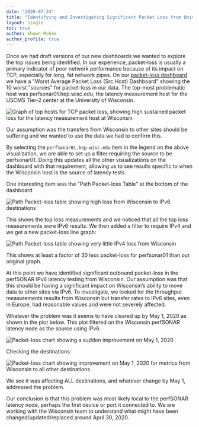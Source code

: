 ```yaml
---
date: "2020-07-24"
title: "Identifying and Investigating Significant Packet Loss from Univ. of Wisconsin"
layout: single
toc: true
author: Shawn McKee
author_profile: true
---
```


Once we had draft versions of our new dashboards we wanted to explore the top issues being identified. In our experience, packet-loss is usually a primary indicator of poor network performance because of its impact on TCP, especially for long, fat network pipes. On our [packet-loss dashboard](https://atlas-kibana.mwt2.org/s/networking/app/kibana#/dashboard/07a03a80-beda-11e9-96c8-d543436ab024?_g=(filters%3A!()%2CrefreshInterval%3A(pause%3A!t%2Cvalue%3A0)%2Ctime%3A(from%3Anow-1d%2Cto%3Anow))) we have a "Worst Average Packet Loss (Src Host) Dashboard" showing the 10 worst "sources" for packet-loss in our data. The top-most problematic host was perfsonar01.hep.wisc.edu, the latency measurement host for the USCMS Tier-2 center at the University of Wisconsin.  

![Graph of top hosts for TCP packet loss, showing high sustained packet loss for the latency measurement host at Wisconsin](image1.png)

Our assumption was the transfers from Wisconsin to other sites should be suffering and we wanted to use the data we had to confirm this.

By selecting the `perfsonar01.hep.wisc.edu` item in the legend on the above visualization, we are able to set up a filter requiring the source to be perfsonar01. Doing this updates all the other visualizations on the dashboard with that requirement, allowing us to see results specific to when the Wisconsin host is the source of latency tests.

One interesting item was the "Path Packet-loss Table" at the bottom of the dashboard

![Path Packet-loss table showing high loss from Wisconsin to IPv6 destinations](image2.png)

This shows the top loss measurements and we noticed that all the top loss measurements were IPv6 results. We then added a filter to require IPv4 and we get a new packet-loss line graph:

![Path Packet-loss table showing very little IPv4 loss from Wisconsin](image3.png)

This shows at least a factor of 30 less packet-loss for perfsonar01 than our original graph.

At this point we have identified significant outbound packet-loss in the perfSONAR IPv6 latency testing from Wisconsin. Our assumption was that this should be having a significant impact on Wisconsin’s ability to move data to other sites via IPv6. To investigate, we looked for the throughput measurements results from Wisconsin but transfer rates to IPv6 sites, even in Europe, had reasonable values and were not  severely affected.

Whatever the problem was it seems to have cleared up by May 1, 2020 as shown in the plot below. This plot filtered on the Wisconsin perfSONAR latency node as the source using IPv6.

![Packet-loss chart showing a sudden improvement on May 1, 2020](image4.png)

Checking the destinations:

![Packet-loss chart showing improvement on May 1, 2020 for metrics from Wisconsin to all other destinations](image5.png)

We see it was affecting ALL destinations, and whatever change by May 1, addressed the problem.

Our conclusion is that this problem was most likely local to the perfSONAR latency node, perhaps the first device or port it connected to. We are working with the Wisconsin team to understand what might have been changed/updated/replaced around April 30, 2020.
